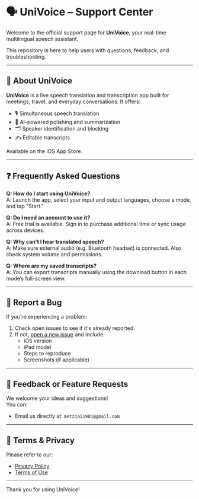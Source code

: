 # 🗣️ UniVoice – Support Center

Welcome to the official support page for **UniVoice**, your real-time multilingual speech assistant.

This repository is here to help users with questions, feedback, and troubleshooting.

---

## 📘 About UniVoice

**UniVoice** is a live speech translation and transcription app built for meetings, travel, and everyday conversations. It offers:

- 🎙️ Simultaneous speech translation
- 🧠 AI-powered polishing and summarization
- 🗂️ Speaker identification and blocking
- ✍️ Editable transcripts

Available on the iOS App Store.

---

## ❓ Frequently Asked Questions

**Q: How do I start using UniVoice?**  
A: Launch the app, select your input and output languages, choose a mode, and tap "Start."

**Q: Do I need an account to use it?**  
A: Free trial is available. Sign in to purchase additional time or sync usage across devices.

**Q: Why can't I hear translated speech?**  
A: Make sure external audio (e.g. Bluetooth headset) is connected. Also check system volume and permissions.

**Q: Where are my saved transcripts?**  
A: You can export transcripts manually using the download button in each mode’s full-screen view.

---

## 🐞 Report a Bug

If you're experiencing a problem:
1. Check open issues to see if it's already reported.
2. If not, [open a new issue](https://github.com/metziai/univoice_support/issues/new) and include:
   - iOS version
   - iPad model
   - Steps to reproduce
   - Screenshots (if applicable)

---

## 💬 Feedback or Feature Requests

We welcome your ideas and suggestions!  
You can:
- Email us directly at: `metziai1981@gmail.com`

---

## 📄 Terms & Privacy

Please refer to our:
- [Privacy Policy](https://metziai.github.io/univoice_support/privacy) 
- [Terms of Use](https://metziai.github.io/univoice_support/terms)

---

Thank you for using UniVoice!
